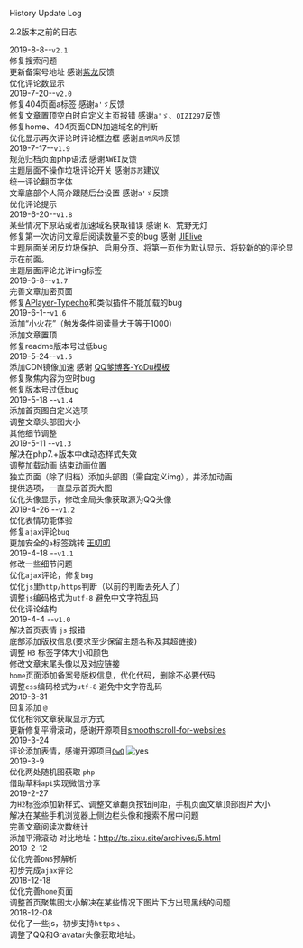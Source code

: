 History Update Log

2.2版本之前的日志

2019-8-8--`v2.1`  
    修复搜索问题   
    更新备案号地址  感谢[紫龙](https://izilong.cn/)反馈  
    优化评论数显示  
2019-7-20--`v2.0`  
    修复404页面a标签  感谢`a'ゞ`反馈  
    修复文章置顶空白时自定义主页报错  感谢`a'ゞ`、`QIZI297`反馈  
    修复home、404页面CDN加速域名的判断  
    优化显示再次评论时评论框边框  感谢`且听风吟`反馈  
2019-7-17--`v1.9`  
    规范归档页面php语法  感谢`AWEI`反馈  
    主题层面不操作垃圾评论开关  感谢`苏苏`建议  
    统一评论翻页字体  
    文章底部个人简介跟随后台设置  感谢`a'ゞ`反馈  
    优化评论提示  
2019-6-20--`v1.8`  
    某些情况下原站或者加速域名获取错误 感谢 k、荒野无灯  
    修复第一次访问文章后阅读数量不变的bug 感谢 [JIElive](https://www.offodd.com/75.html)  
    主题层面关闭反垃圾保护、启用分页、将第一页作为默认显示、将较新的的评论显示在前面。  
    主题层面评论允许img标签  
2019-6-8--`v1.7`  
    完善文章加密页面  
    修复[APlayer-Typecho](https://github.com/MoePlayer/APlayer-Typecho)和类似插件不能加载的bug  
2019-6-1--`v1.6`  
    添加“小火花”（触发条件阅读量大于等于1000）  
    添加文章置顶  
    修复readme版本号过低bug  
2019-5-24--`v1.5`  
    添加CDN镜像加速 感谢 [QQ爹博客-YoDu模板](https://qqdie.com/)  
    修复聚焦内容为空时bug  
    修复版本号过低bug  
2019-5-18 --`v1.4`  
    添加首页图自定义选项  
    调整文章头部图大小  
    其他细节调整  
2019-5-11 --`v1.3`  
    解决在php7.+版本中dt动态样式失效  
    调整加载动画 结束动画位置  
    独立页面（除了归档）添加头部图（需自定义img），并添加动画  
    提供选项，一直显示首页大图  
    优化头像显示，修改全局头像获取源为QQ头像  
2019-4-26 --`v1.2`  
    优化表情功能体验  
    修复`ajax`评论`bug`  
    更加安全的`a`标签跳转 [王叨叨](https://wangdaodao.com/20190112/prevent-sending-http-referer-headers-from-your-website.html)  
2019-4-18 --`v1.1`  
    修改一些细节问题  
    优化`ajax`评论，修复`bug`  
    优化`js`里`http/https`判断（以前的判断丢死人了）  
    调整`js`编码格式为`utf-8` 避免中文字符乱码  
    优化评论结构  
2019-4-4 --`v1.0`  
    解决首页表情 `js` 报错  
    底部添加版权信息(要求至少保留主题名称及其超链接)  
    调整 `H3` 标签字体大小和颜色  
    修改文章末尾头像以及对应链接  
    `home`页面添加备案号版权信息，优化代码，删除不必要代码  
    调整`css`编码格式为`utf-8` 避免中文字符乱码  
2019-3-31  
    回复添加 `@`  
    优化相邻文章获取显示方式  
    更新修复平滑滚动，感谢开源项目[smoothscroll-for-websites](https://github.com/gblazex/smoothscroll-for-websites)  
2019-3-24  
    评论添加表情，感谢开源项目[`OwO`](https://github.com/DIYgod/OwO) ![yes](https://zhebk.cn/usr/themes/Akina/images/smilies/alu/jizhang.png)  
2019-3-9  
    优化两处随机图获取 `php`  
    借助草料`api`实现微信分享  
2019-2-27  
    为`H2`标签添加新样式、调整文章翻页按钮间距，手机页面文章顶部图片大小  
    解决在某些手机浏览器上侧边栏头像和搜索不居中问题  
    完善文章阅读次数统计  
    添加平滑滚动 对比地址：http://ts.zixu.site/archives/5.html  
2019-2-12  
    优化完善`DNS`预解析  
    初步完成`ajax`评论  
2018-12-18  
    优化完善`home`页面  
    调整首页聚焦图大小解决在某些情况下图片下方出现黑线的问题  
2018-12-08  
    优化了一些js，初步支持`https` 、  
    调整了QQ和Gravatar头像获取地址。  
